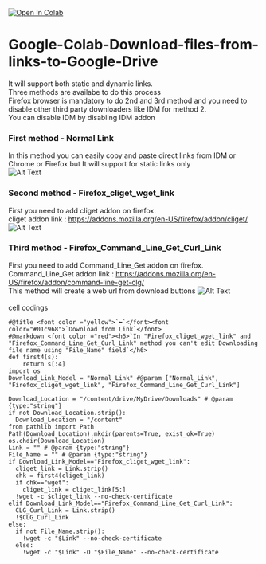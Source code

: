 <a href="https://colab.research.google.com/github/MagMithu17/Google-Colab-Download-any-links-to-Google-Drive/blob/main/Download_files_from_links.ipynb">
  <img src="https://colab.research.google.com/assets/colab-badge.svg" alt="Open In Colab"/>
</a><br>

# Google-Colab-Download-files-from-links-to-Google-Drive
It will support both static and dynamic links.<br>
Three methods are availabe to do this process<br>
Firefox browser is mandatory to do 2nd and 3rd method and you need to disable other third party downloaders like IDM for method 2.<br>
You can disable IDM by disabling IDM addon

### First method - Normal Link
In this method you can easily copy and paste direct links from IDM or Chrome or Firefox but It will support for static links only<br>
![Alt Text](https://i.ibb.co/vLj1bXR/Normal-link-download-using-IDM.gif)

### Second method - Firefox_cliget_wget_link         
First you need to add cliget addon on firefox.<br> cliget addon link : https://addons.mozilla.org/en-US/firefox/addon/cliget/<br>
![Alt Text](https://i.ibb.co/QDr1QNq/Firefox-CLI-get-download.gif)


### Third method - Firefox_Command_Line_Get_Curl_Link
First you need to add Command_Line_Get addon on firefox.<br> Command_Line_Get addon link : https://addons.mozilla.org/en-US/firefox/addon/command-line-get-clg/<br>
This method will create a web url from download buttons 
![Alt Text](https://i.ibb.co/tLnYyr2/Command-Line-Get-download.gif)
<br><br>
cell codings <br>
```
#@title <font color ="yellow">`⬅`</font><font color="#01c968">`Download from Link`</font>
#@markdown <font color ="red"><h6>`In "Firefox_cliget_wget_link" and "Firefox_Command_Line_Get_Curl_Link" method you can't edit Downloading file name using "File_Name" field`</h6>
def first4(s):
    return s[:4]
import os
Download_Link_Model = "Normal_Link" #@param ["Normal_Link", "Firefox_cliget_wget_link", "Firefox_Command_Line_Get_Curl_Link"] 

Download_Location = "/content/drive/MyDrive/Downloads" # @param {type:"string"}
if not Download_Location.strip():
  Download_Location = "/content"
from pathlib import Path
Path(Download_Location).mkdir(parents=True, exist_ok=True)
os.chdir(Download_Location)
Link = "" # @param {type:"string"}
File_Name = "" # @param {type:"string"}
if Download_Link_Model=="Firefox_cliget_wget_link":
  cliget_link = Link.strip()
  chk = first4(cliget_link)
  if chk=="wget":
    cliget_link = cliget_link[5:]  
  !wget -c $cliget_link --no-check-certificate
elif Download_Link_Model=="Firefox_Command_Line_Get_Curl_Link":
  CLG_Curl_Link = Link.strip()
  !$CLG_Curl_Link
else:
  if not File_Name.strip(): 
    !wget -c "$Link" --no-check-certificate
  else:  
    !wget -c "$Link" -O "$File_Name" --no-check-certificate
```
